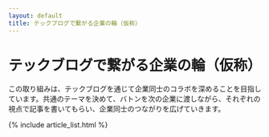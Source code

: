 ```yaml
---
layout: default
title: テックブログで繋がる企業の輪（仮称）
---
```


# テックブログで繋がる企業の輪（仮称）

この取り組みは、テックブログを通じて企業同士のコラボを深めることを目指しています。共通のテーマを決めて、バトンを次の企業に渡しながら、それぞれの視点で記事を書いてもらい、企業同士のつながりを広げていきます。

{% include article_list.html %}
